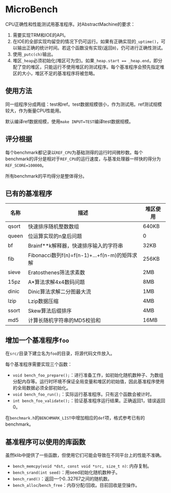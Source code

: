 # MicroBench

CPU正确性和性能测试用基准程序。对AbstractMachine的要求：

1. 需要实现TRM和IOE的API。
2. 在IOE的全部实现均留空的情况下仍可运行。如果有正确实现的`_uptime()`，可以输出正确的统计时间。若这个函数没有实现(返回`0`)，仍可进行正确性测试。
3. 使用`_putc(ch)`输出。
4. 堆区`_heap`必须初始化(堆区可为空)。如果`_heap.start == _heap.end`，即分配了空的堆区，只能运行不使用堆区的测试程序。每个基准程序会预先指定堆区的大小，堆区不足的基准程序将被忽略。

## 使用方法

同一组程序分成两组：test和ref。test数据规模很小，作为测试用。ref测试规模较大，作为衡量CPU性能用。

默认编译ref数据规模，使用`make INPUT=TEST`编译test数据规模。

## 评分根据

每个benchmark都记录以`REF_CPU`为基础测得的运行时间微秒数。每个benchmark的评分是相对于`REF_CPU`的运行速度，与基准处理器一样快的得分为`REF_SCORE=100000`。

所有benchmark的平均得分是整体得分。

## 已有的基准程序

| 名称    | 描述                                   | 堆区使用  |
| ----- | ------------------------------------ | ----- |
| qsort | 快速排序随机整数数组                           | 640KB |
| queen | 位运算实现的n皇后问题                          | 0     |
| bf    | Brainf**k解释器，快速排序输入的字符串              | 32KB  |
| fib   | Fibonacci数列f(n)=f(n-1)+…+f(n-m)的矩阵求解 | 256KB |
| sieve | Eratosthenes筛法求素数                    | 2MB   |
| 15pz  | A*算法求解4x4数码问题                        | 8MB   |
| dinic | Dinic算法求解二分图最大流                      | 1MB   |
| lzip  | Lzip数据压缩                             | 4MB   |
| ssort | Skew算法后缀排序                           | 4MB   |
| md5   | 计算长随机字符串的MD5校验和                      | 16MB  |

## 增加一个基准程序`foo`

在`src/`目录下建立名为`foo`的目录，将源代码文件放入。

每个基准程序需要实现三个函数：

* `void bench_foo_prepare();`：进行准备工作，如初始化随机数种子、为数组分配内存等。运行时环境不保证全局变量和堆区的初始值，因此基准程序使用的全局数据必须全部初始化。
* `void bench_foo_run();`：实际运行基准程序。只有这个函数会被计时。
* `int bench_foo_validate();`：验证基准程序运行结果。正确返回1，错误返回0。

在`benchmark.h`的`BENCHMARK_LIST`中增加相应的`def`项，格式参考已有的benchmark。

## 基准程序可以使用的库函数

虽然klib中提供了一些函数，但使用它们可能会导致在不同平台上的性能不准确。

* `bench_memcpy(void *dst, const void *src, size_t n)`: 内存复制。
* `bench_srand(int seed)`：用seed初始化随机数种子。
* `bench_rand()`：返回一个0..32767之间的随机数。
* `bench_alloc`/`bench_free`：内存分配/回收。目前回收是空操作。

